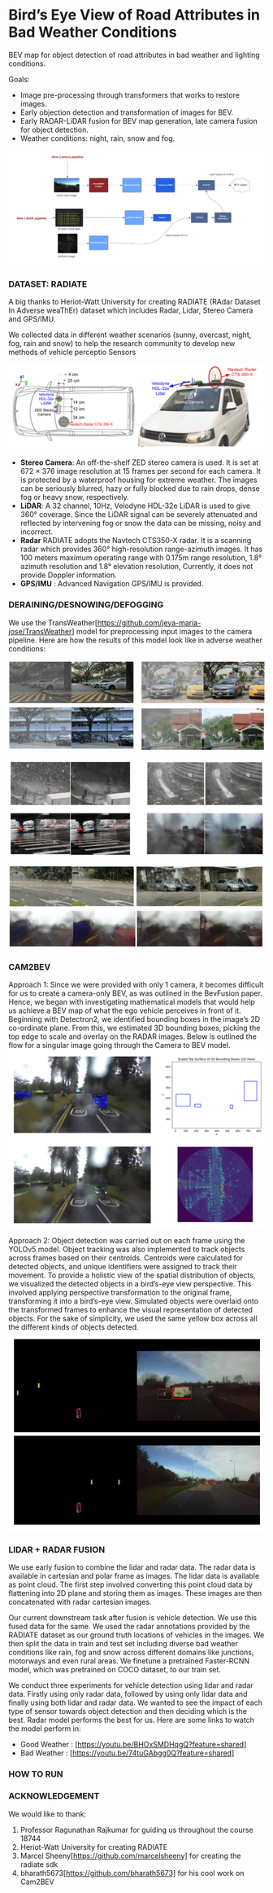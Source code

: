 # Bird’s Eye View of Road Attributes in Bad Weather Conditions

BEV map for object detection of road attributes in bad weather and lighting conditions.

Goals:
- Image pre-processing through transformers that works to restore images.
- Early objection detection and transformation of images for BEV.
- Early RADAR-LiDAR fusion for BEV map generation, late camera fusion for object detection.
- Weather conditions: night, rain, snow and fog.


![](assets/sys_des.png)

### DATASET: RADIATE
A big thanks to Heriot-Watt University for creating RADIATE (RAdar Dataset In Adverse weaThEr) dataset which includes Radar, Lidar, Stereo Camera and GPS/IMU.

We collected data in different weather scenarios (sunny, overcast, night, fog, rain and snow) to help the research community to develop new methods of vehicle perceptio
Sensors

![](assets/sensors.png)

* **Stereo Camera**: An off-the-shelf ZED stereo camera is used. It is set at 672 × 376 image resolution at 15 frames per second for each camera. It is protected by a waterproof housing
for extreme weather. The images can be seriously blurred, hazy or fully blocked due to rain drops, dense fog or heavy snow, respectively.
* **LiDAR**: A 32 channel, 10Hz, Velodyne HDL-32e LiDAR is used to give 360° coverage. Since the LiDAR signal can be severely attenuated and reflected by intervening fog or snow the data can be missing, noisy and incorrect.
* **Radar** RADIATE adopts the Navtech CTS350-X radar. It is a scanning radar which provides 360° high-resolution range-azimuth images. It has 100 meters maximum operating range with 0.175m range resolution, 1.8° azimuth resolution and 1.8° elevation resolution, Currently, it does not provide Doppler information.
* **GPS/IMU** : Advanced Navigation GPS/IMU is provided. 

### DERAINING/DESNOWING/DEFOGGING
We use the TransWeather[https://github.com/jeya-maria-jose/TransWeather] model for preprocessing input images to the camera pipeline. Here are how the results of this model look like in adverse weather conditions:


![](assets/deraining.png)

![](assets/desnowing.png)

![](assets/defogging.png)


### CAM2BEV
Approach 1: Since we were provided with only 1 camera, it becomes difficult for us to create a camera-only BEV,
as was outlined in the BevFusion paper. Hence, we began with investigating mathematical models
that would help us achieve a BEV map of what the ego vehicle perceives in front of it. Beginning
with Detectron2, we identified bounding boxes in the image’s 2D co-ordinate plane. From this, we
estimated 3D bounding boxes, picking the top edge to scale and overlay on the RADAR images.
Below is outlined the flow for a singular image going through the Camera to BEV model.
![](assets/example_cam2b.png)


Approach 2: Object detection was carried out on each frame using the YOLOv5 model. Object tracking was also
implemented to track objects across frames based on their centroids. Centroids were calculated for
detected objects, and unique identifiers were assigned to track their movement.
To provide a holistic view of the spatial distribution of objects, we visualized the detected objects in a
bird’s-eye view perspective. This involved applying perspective transformation to the original frame,
transforming it into a bird’s-eye view.
Simulated objects were overlaid onto the transformed frames to enhance the visual representation
of detected objects. For the sake of simplicity, we used the same yellow box across all the different
kinds of objects detected.
![](assets/cambev.png)

### LIDAR + RADAR FUSION
We use early fusion to combine the lidar and radar data. The radar data is available in cartesian and polar frame as images. The lidar data is available as point cloud. The first step involved converting this point cloud data by flattening into 2D plane and storing them as images. These images are then concatenated with radar cartesian images.

Our current downstream task after fusion is vehicle detection. We use this fused data for the same. We used the radar annotations provided by the RADIATE dataset as our ground truth locations of vehicles in the images. We then split the data in train and test set including diverse bad weather conditions like rain, fog and snow across different domains like junctions, motorways and even rural areas. We finetune a pretrained Faster-RCNN model, which was pretrained on COCO dataset, to our train set. 

We conduct three experiments for vehicle detection using lidar and radar data. Firstly using only radar data, followed by using only lidar data and finally using both lidar and radar data. We wanted to see the impact of each type of sensor towards object detection and then deciding which is the best. 
Radar model performs the best for us. 
Here are some links to watch the model perform in:
- Good Weather : [https://youtu.be/BHOxSMDHqgQ?feature=shared]
- Bad Weather : [https://youtu.be/74tuGAbgg0Q?feature=shared]

### HOW TO RUN




### ACKNOWLEDGEMENT
We would like to thank:
1. Professor Ragunathan Rajkumar for guiding us throughout the course 18744
2. Heriot-Watt University for creating RADIATE
3. Marcel Sheeny[https://github.com/marcelsheeny] for creating the radiate sdk
4. bharath5673[https://github.com/bharath5673] for his cool work on Cam2BEV


<!-- 
## Vehicle Detection

As first baseline, we have performed evaluation of vehicle detection from single images. We defined a vehicle as one of the following classes: car, van, truck, bus, motorbike and bicycle.

We adopted the popular Faster R-CNN [29] architecture to demonstrate the use of RADIATE for radar based object detection. Two modifications were made to the original architecture to better suit radar detection:

* Pre-defined sizes were used for anchor generation because vehicle volumes are typically well-known and radar images provide metric scales, different from camera images.
* We modified the Region Proposal Network (RPN) from Faster R-CNN to output the bounding box and a rotation angle which the bounding boxes are represented by x, y, width, height, angle.
  
To investigate the impact of weather conditions, the models were trained with the 2 different training datasets: data from only good and data from both good and bad weather. ResNet-50 and ResNet-101 were chosen as backbone models. The trained models were tested on a test set
collected from all weather conditions and driving scenarios. The metric used for evaluation was Average Precision with Intersection over Union (IoU) equal to 0.5, which is the same as the PASCAL VOC and DOTA evaluation metric.

Below we can visualise a table with the results for each scenario and the Precision Recall curve for each network trained.

![](assets/ap.png)

![](assets/prec_rec.png)

The figure bellow illustrates some qualitative results
of radar based vehicle detection in various driving scenarios and weather conditions, using Faster R-CNN ResNet-101 trained in good weather only.

![](assets/results_example.png)

The code and the trained weights from radar based vehicle detection can be seen at [https://github.com/marcelsheeny/radiate_sdk/tree/master/vehicle_detection](https://github.com/marcelsheeny/radiate_sdk/tree/master/vehicle_detection) -->
